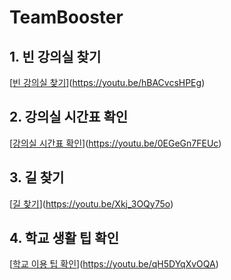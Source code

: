 # TeamBooster


## 1. 빈 강의실 찾기

[[빈 강의실 찾기](https://raw.githubusercontent.com/kusakina0608/AskINU/master/img/thumbnail_1.jpg)](https://youtu.be/hBACvcsHPEg)

## 2. 강의실 시간표 확인

[[강의실 시간표 확인](https://raw.githubusercontent.com/kusakina0608/AskINU/master/img/thumbnail_2.jpg)](https://youtu.be/0EGeGn7FEUc)

## 3. 길 찾기

[[길 찾기](https://raw.githubusercontent.com/kusakina0608/AskINU/master/img/thumbnail_3.jpg)](https://youtu.be/Xkj_3OQy75o)

## 4. 학교 생활 팁 확인

[[학교 이용 팁 확인](https://raw.githubusercontent.com/kusakina0608/AskINU/master/img/thumbnail_4.jpg)](https://youtu.be/qH5DYqXvOQA)
